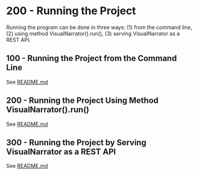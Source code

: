 # 200 - Running the Project

Running the program can be done in three ways: 
(1) from the command line, 
(2) using method VisualNarrator().run(), 
(3) serving VisualNarrator as a REST API.

## 100 - Running the Project from the Command Line

See [README.md](./100/README.md)

## 200 - Running the Project Using Method VisualNarrator().run()

See [README.md](./200/README.md)

## 300 - Running the Project by Serving VisualNarrator as a REST API

See [README.md](./300/README.md)